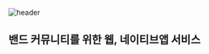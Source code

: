 ![header](https://capsule-render.vercel.app/api?type=waving&color=63a1ff&height=300&section=header&text=PocketBand&fontSize=70&animation=fadeIn&fontAlignY=38&fontColor=ffffff)

## 밴드 커뮤니티를 위한 웹, 네이티브앱 서비스
